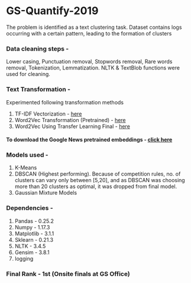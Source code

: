 # GS-Quantify-2019
The problem is identified as a text clustering task.
Dataset contains logs occurring with a certain pattern, leading to the formation of clusters

### Data cleaning steps - 
Lower casing, Punctuation removal, Stopwords removal, Rare words removal, Tokenization, Lemmatization. NLTK & TextBlob functions were used for cleaning.

### Text Transformation - 
Experimented following transformation methods
1. TF-IDF Vectorization - [here](https://github.com/pranavpawar3/GS-Quantify-2019/blob/master/Final_Code_pretrained.ipynb)
2. Word2Vec Transformation (Pretrained) - [here](https://github.com/pranavpawar3/GS-Quantify-2019/blob/master/Final_Code_transfer_pretrained.ipynb)
3. Word2Vec Using Transfer Learning Final - [here](https://github.com/pranavpawar3/GS-Quantify-2019/blob/master/Final_Code_transfer_learning.ipynb)

#### To download the Google News pretrained embeddings - [click here](https://drive.google.com/file/d/0B7XkCwpI5KDYNlNUTTlSS21pQmM/edit)

### Models used - 
1. K-Means
2. DBSCAN (Highest performing). Because of competition rules, no. of clusters can vary only between [5,20], and as DBSCAN was choosing more than 20 clusters as optimal, it was dropped from final model. 
3. Gaussian Mixture Models

### Dependencies - 
1. Pandas - 0.25.2
2. Numpy - 1.17.3
3. Matplotlib - 3.1.1
4. Sklearn - 0.21.3
5. NLTK - 3.4.5
6. Gensim - 3.8.1
7. logging

### Final Rank - 1st (Onsite finals at GS Office)
